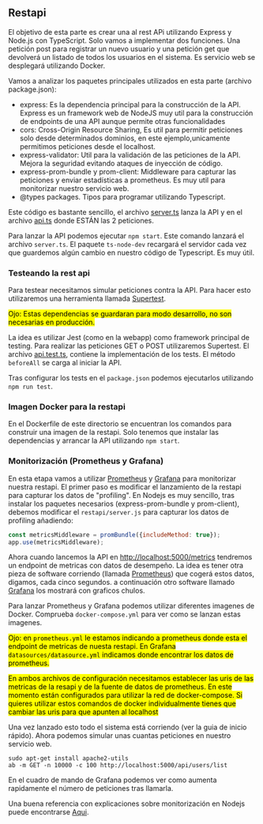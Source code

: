 ## Restapi

El objetivo de esta parte es crear una al rest APi utilizando Express y Node.js con TypeScript. Solo vamos a implementar dos funciones. Una petición post para registrar un nuevo usuario y una petición get que devolverá un listado de todos los usuarios en el sistema. Es servicio web se desplegará utilizando Docker.

Vamos a analizar los paquetes principales utilizados en esta parte (archivo package.json):
- express: Es la dependencia principal para la construcción de la API. Express es un framework web de NodeJS muy util para la construcción de endpoints de una API aunque permite otras funcionalidades
- cors: Cross-Origin Resource Sharing, Es util para permitir peticiones solo desde determinados dominios, en este ejemplo,unicamente permitimos peticiones desde el localhost.
- express-validator: Util para la validación de las peticiones de la API. Mejora la seguridad evitando ataques de inyección de código.    
- express-prom-bundle y prom-client: Middleware para capturar las peticiones y enviar estadísticas a prometheus. Es muy util para monitorizar nuestro servicio web.
- @types packages. Tipos para programar utilizando Typescript.
     
Este código es bastante sencillo, el archivo [server.ts](server.ts) lanza la API y en el archivo [api.ts](api.ts) donde ESTÁN las 2 peticiones. 

Para lanzar la API podemos ejecutar `npm start`. Este comando lanzará el archivo `server.ts`. El paquete `ts-node-dev` recargará el servidor cada vez que guardemos algún cambio en nuestro código de Typescript. Es muy útil.

### Testeando la rest api
Para testear necesitamos simular peticiones contra la API. Para hacer esto utilizaremos una herramienta llamada [Supertest](https://www.npmjs.com/package/supertest).

<mark>Ojo: Estas dependencias se guardaran para modo desarrollo, no son necesarias en producción.</mark>

La idea es utilizar Jest (como en la webapp) como framework principal de testing. Para realizar las peticiones GET o POST utilizaremos Supertest. El archivo [api.test.ts](tests/api.test.ts), contiene la implementación de los tests. El método `beforeAll` se carga al iniciar la API.

Tras configurar los tests en el `package.json` podemos ejecutarlos utilizando `npm run test`.

### Imagen Docker para la restapi
En el Dockerfile de este directorio se encuentran los comandos para construir una imagen de la restapi. Solo tenemos que instalar las dependencias y arrancar la API utilizando `npm start`.

### Monitorización (Prometheus y Grafana)
En esta etapa vamos a utilizar [Prometheus](https://prometheus.io/) y [Grafana](https://grafana.com/) para monitorizar nuestra restapi. El primer paso es modificar el lanzamiento de la restapi para capturar los datos de "profiling". En Nodejs es muy sencillo, tras instalar los paquetes necesarios (express-prom-bundle y prom-client), debemos modificar el `restapi/server.js` para capturar los datos de profiling añadiendo:
```javascript
const metricsMiddleware = promBundle({includeMethod: true});
app.use(metricsMiddleware);
```
Ahora cuando lancemos la API en [http://localhost:5000/metrics](http://localhost:5000/metrics) tendremos un endpoint de metricas con datos de desempeño. La idea es tener otra pieza de software corriendo (llamada [Prometheus](https://prometheus.io/)) que cogerá estos datos, digamos, cada cinco segundos. a continuación otro software llamado [Grafana](https://grafana.com/) los mostrará con graficos chulos.

Para lanzar Prometheus y Grafana podemos utilizar diferentes imagenes de Docker. Comprueba `docker-compose.yml` para ver como se lanzan estas imagenes. 

<mark>Ojo: en `prometheus.yml` le estamos indicando a prometheus donde esta el endpoint de metricas de nuesta restapi. En Grafana `datasources/datasource.yml` indicamos donde encontrar los datos de prometheus.</mark>

<mark>En ambos archivos de configuración necesitamos establecer las uris de las metricas de la resapi y de la fuente de datos de prometheus. En este momento están configurados para utilizar la red de docker-compose.  Si quieres utilizar estos comandos de docker individualmente tienes que cambiar las uris para que apunten al localhost</mark>

Una vez lanzado esto todo el sistema está corriendo (ver la guia de inicio rápido). Ahora podemos simular unas cuantas peticiones en nuestro servicio web.

```
sudo apt-get install apache2-utils
ab -m GET -n 10000 -c 100 http://localhost:5000/api/users/list
```

En el cuadro de mando de Grafana podemos ver como aumenta rapidamente el número de peticiones tras llamarla.

Una buena referencia con explicaciones sobre monitorización en Nodejs puede encontrarse [Aqui](https://github.com/coder-society/nodejs-application-monitoring-with-prometheus-and-grafana).
